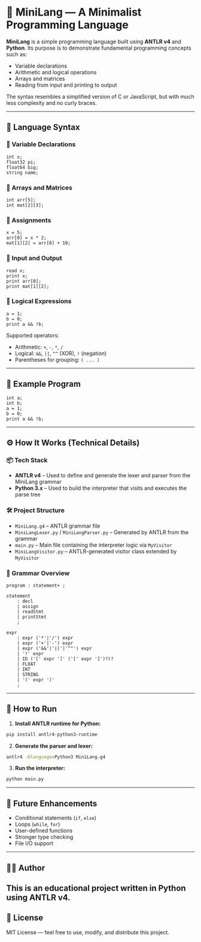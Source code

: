 # 🧠 MiniLang — A Minimalist Programming Language

**MiniLang** is a simple programming language built using **ANTLR v4** and **Python**. Its purpose is to demonstrate fundamental programming concepts such as:

- Variable declarations
- Arithmetic and logical operations
- Arrays and matrices
- Reading from input and printing to output

The syntax resembles a simplified version of C or JavaScript, but with much less complexity and no curly braces.

---

## 🧩 Language Syntax

### 🔹 Variable Declarations

```plaintext
int x;
float32 pi;
float64 big;
string name;
```

### 🔹 Arrays and Matrices

```plaintext
int arr[5];
int mat[2][3];
```

### 🔹 Assignments

```plaintext
x = 5;
arr[0] = x * 2;
mat[1][2] = arr[0] + 10;
```

### 🔹 Input and Output

```plaintext
read x;
print x;
print arr[0];
print mat[1][2];
```

### 🔹 Logical Expressions

```plaintext
a = 1;
b = 0;
print a && !b;
```

Supported operators:

- Arithmetic: `+`, `-`, `*`, `/`
- Logical: `&&`, `||`, `^^` (XOR), `!` (negation)
- Parentheses for grouping: `( ... )`

---

## 🧪 Example Program

```plaintext
int a;
int b;
a = 1;
b = 0;
print a && !b;
```

---

## ⚙️ How It Works (Technical Details)

### 📦 Tech Stack

- **ANTLR v4** – Used to define and generate the lexer and parser from the MiniLang grammar
- **Python 3.x** – Used to build the interpreter that visits and executes the parse tree

### 🛠 Project Structure

- `MiniLang.g4` – ANTLR grammar file
- `MiniLangLexer.py` / `MiniLangParser.py` – Generated by ANTLR from the grammar
- `main.py` – Main file containing the interpreter logic via `MyVisitor`
- `MiniLangVisitor.py` – ANTLR-generated visitor class extended by `MyVisitor`

### 📜 Grammar Overview

```antlr
program : statement+ ;

statement
    : decl
    | assign
    | readStmt
    | printStmt
    ;

expr
    : expr ('*'|'/') expr
    | expr ('+'|'-') expr
    | expr ('&&'|'||'|'^^') expr
    | '!' expr
    | ID ('[' expr ']' ('[' expr ']')?)?
    | FLOAT
    | INT
    | STRING
    | '(' expr ')'
    ;
```

---

## 🚀 How to Run

1. **Install ANTLR runtime for Python:**

```bash
pip install antlr4-python3-runtime
```

2. **Generate the parser and lexer:**

```bash
antlr4 -Dlanguage=Python3 MiniLang.g4
```

3. **Run the interpreter:**

```bash
python main.py
```

---

## 🧠 Future Enhancements

- Conditional statements (`if`, `else`)
- Loops (`while`, `for`)
- User-defined functions
- Stronger type checking
- File I/O support

---

## 👨‍💻 Author

This is an educational project written in Python using ANTLR v4.  
---

## 📝 License

MIT License — feel free to use, modify, and distribute this project.

